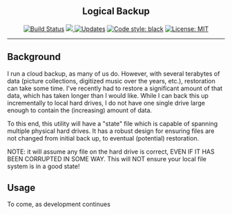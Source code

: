 <h2 align="center">Logical Backup</h2>

<p align="center">
  <a href="https://travis-ci.com/ammesonb/logical-backup"><img alt="Build Status" src="https://travis-ci.com/ammesonb/logical-backup.svg?branch=master"></a>
  <a href="https://codecov.io/gh/ammesonb/logical-backup">
    <img src="https://codecov.io/gh/ammesonb/logical-backup/branch/master/graph/badge.svg" />
  </a>
  <a href="https://pyup.io/repos/github/ammesonb/logical-backup/"><img src="https://pyup.io/repos/github/ammesonb/logical-backup/shield.svg" alt="Updates" /></a>
  <a href="https://github.com/psf/black"><img alt="Code style: black" src="https://img.shields.io/badge/code%20style-black-000000.svg"></a>
  <a href="https://github.com/ammesonb/logical-backup/blob/master/LICENSE"><img alt="License: MIT" src="https://img.shields.io/badge/License-MIT-purple.svg"></a>
</p>

<hr>

<h2>Background</h2>
I run a cloud backup, as many of us do.
However, with several terabytes of data (picture collections, digitized music over the years, etc.), restoration can take some time.
I've recently had to restore a significant amount of that data, which has taken longer than I would like.
While I can back this up incrementally to local hard drives, I do not have one single drive large enough to contain the (increasing) amount of data.

To this end, this utility will have a "state" file which is capable of spanning multiple physical hard drives.
It has a robust design for ensuring files are not changed from initial back up, to eventual (potential) restoration.

<p color="red">
NOTE: it will assume any file on the hard drive is correct, EVEN IF IT HAS BEEN CORRUPTED IN SOME WAY.
This will NOT ensure your local file system is in a good state!
</p>

<h2>Usage</h2>
To come, as development continues

